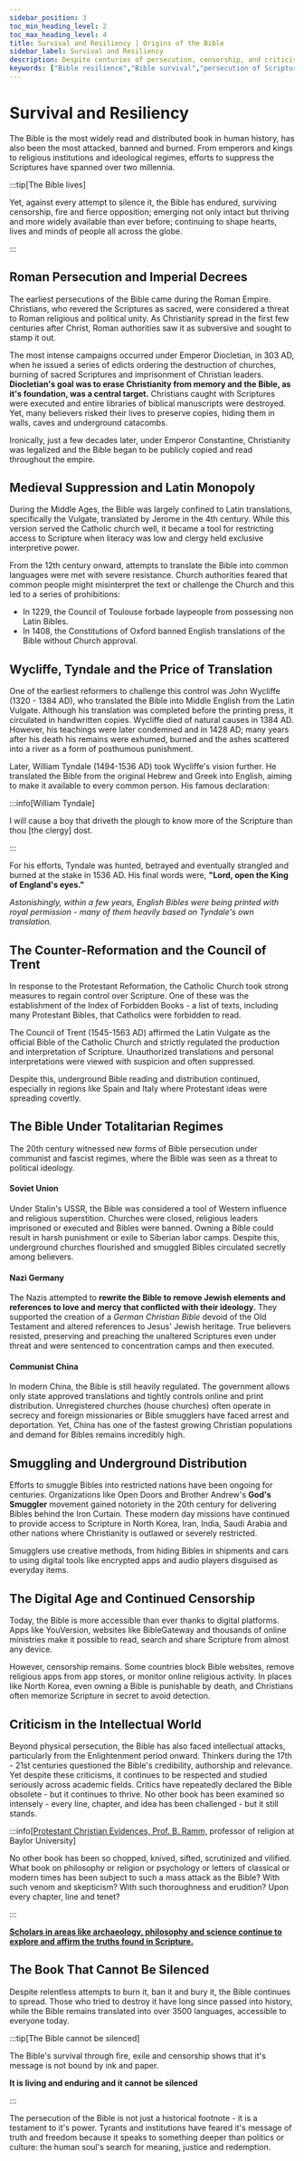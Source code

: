 ```yaml
---
sidebar_position: 3
toc_min_heading_level: 2
toc_max_heading_level: 4
title: Survival and Resiliency | Origins of the Bible
sidebar_label: Survival and Resiliency
description: Despite centuries of persecution, censorship, and criticism, the Bible has survived intact, remaining the most widely read and distributed book in history, testifying to its enduring relevance and divine preservation.
keywords: ["Bible resilience","Bible survival","persecution of Scripture","preservation of the Bible","indestructible Bible","enduring Scripture","Bible through history","banned books","historical survival","divine protection"]
---
```


# Survival and Resiliency

The Bible is the most widely read and distributed book in human history, has also been the most attacked,
banned and burned. From emperors and kings to religious institutions and ideological regimes, efforts to
suppress the Scriptures have spanned over two millennia.

:::tip[The Bible lives]

Yet, against every attempt to silence it, the Bible has endured, surviving censorship, fire and fierce
opposition; emerging not only intact but thriving and more widely available than ever before; continuing to
shape hearts, lives and minds of people all across the globe.

:::

## Roman Persecution and Imperial Decrees

The earliest persecutions of the Bible came during the Roman Empire. Christians, who revered the Scriptures
as sacred, were considered a threat to Roman religious and political unity. As Christianity spread in the
first few centuries after Christ, Roman authorities saw it as subversive and sought to stamp it out.

The most intense campaigns occurred under Emperor Diocletian, in 303 AD, when he issued a series of edicts
ordering the destruction of churches, burning of sacred Scriptures and imprisonment of Christian leaders.
**Diocletian's goal was to erase Christianity from memory and the Bible, as it's foundation, was a central
target.** Christians caught with Scriptures were executed and entire libraries of biblical manuscripts
were destroyed. Yet, many believers risked their lives to preserve copies, hiding them in walls, caves
and underground catacombs.

Ironically, just a few decades later, under Emperor Constantine, Christianity was legalized and the Bible
began to be publicly copied and read throughout the empire.

## Medieval Suppression and Latin Monopoly

During the Middle Ages, the Bible was largely confined to Latin translations, specifically the Vulgate,
translated by Jerome in the 4th century. While this version served the Catholic church well, it became a tool for
restricting access to Scripture when literacy was low and clergy held exclusive interpretive power.

From the 12th century onward, attempts to translate the Bible into common languages were met with severe
resistance. Church authorities feared that common people might misinterpret the text or challenge the
Church and this led to a series of prohibitions:
- In 1229, the Council of Toulouse forbade laypeople from possessing non Latin Bibles.
- In 1408, the Constitutions of Oxford banned English translations of the Bible without Church approval.

## Wycliffe, Tyndale and the Price of Translation

One of the earliest reformers to challenge this control was John Wycliffe (1320 - 1384 AD), who translated
the Bible into Middle English from the Latin Vulgate. Although his translation was completed before the
printing press, it circulated in handwritten copies. Wycliffe died of natural causes in 1384 AD. 
However, his teachings were later condemned and in 1428 AD; many years after his death his remains were
exhumed, burned and the ashes scattered into a river as a form of posthumous punishment.

Later, William Tyndale (1494-1536 AD) took Wycliffe's vision further. He translated the Bible from the
original Hebrew and Greek into English, aiming to make it available to every common person. His famous declaration:

:::info[William Tyndale]

I will cause a boy that driveth the plough to know more of the Scripture than thou [the clergy] dost.

:::

For his efforts, Tyndale was hunted, betrayed and eventually strangled and burned at the stake in 1536 AD.
His final words were, **"Lord, open the King of England's eyes."** 

*Astonishingly, within a few years,
English Bibles were being printed with royal permission - many of them heavily based on Tyndale's own
translation.*

## The Counter-Reformation and the Council of Trent

In response to the Protestant Reformation, the Catholic Church took strong measures to regain control over
Scripture. One of these was the establishment of the Index of Forbidden Books - a list of texts, including
many Protestant Bibles, that Catholics were forbidden to read.

The Council of Trent (1545-1563 AD) affirmed the Latin Vulgate as the official Bible of the Catholic Church
and strictly regulated the production and interpretation of Scripture. Unauthorized translations and personal
interpretations were viewed with suspicion and often suppressed.

Despite this, underground Bible reading and distribution continued, especially in regions like Spain and Italy
where Protestant ideas were spreading covertly.

## The Bible Under Totalitarian Regimes

The 20th century witnessed new forms of Bible persecution under communist and fascist regimes, where the Bible
was seen as a threat to political ideology.

#### Soviet Union

Under Stalin's USSR, the Bible was considered a tool of Western influence and religious superstition. Churches
were closed, religious leaders imprisoned or executed and Bibles were banned. Owning a Bible could result in
harsh punishment or exile to Siberian labor camps. Despite this, underground churches flourished and smuggled
Bibles circulated secretly among believers.

#### Nazi Germany

The Nazis attempted to **rewrite the Bible to remove Jewish elements and references to love and mercy that
conflicted with their ideology.** They supported the creation of a *German Christian Bible* devoid of the Old
Testament and altered references to Jesus' Jewish heritage. True believers resisted, preserving and preaching
the unaltered Scriptures even under threat and were sentenced to concentration camps and then executed.

#### Communist China

In modern China, the Bible is still heavily regulated. The government allows only state approved translations
and tightly controls online and print distribution. Unregistered churches (house churches) often operate in
secrecy and foreign missionaries or Bible smugglers have faced arrest and deportation. Yet, China has one
of the fastest growing Christian populations and demand for Bibles remains incredibly high.


## Smuggling and Underground Distribution

Efforts to smuggle Bibles into restricted nations have been ongoing for centuries. Organizations like Open Doors
and Brother Andrew's **God's Smuggler** movement gained notoriety in the 20th century for delivering Bibles behind
the Iron Curtain. These modern day missions have continued to provide access to Scripture in North Korea, Iran,
India, Saudi Arabia and other nations where Christianity is outlawed or severely restricted.

Smugglers use creative methods, from hiding Bibles in shipments and cars to using digital tools like encrypted
apps and audio players disguised as everyday items.

## The Digital Age and Continued Censorship

Today, the Bible is more accessible than ever thanks to digital platforms. Apps like YouVersion, websites like
BibleGateway and thousands of online ministries make it possible to read, search and share Scripture from
almost any device.

However, censorship remains. Some countries block Bible websites, remove religious apps from app stores, or
monitor online religious activity. In places like North Korea, even owning a Bible is punishable by death,
and Christians often memorize Scripture in secret to avoid detection.

## Criticism in the Intellectual World

Beyond physical persecution, the Bible has also faced intellectual attacks, particularly from the Enlightenment period
onward. Thinkers during the 17th - 21st centuries questioned the Bible's credibility, authorship and relevance. Yet
despite these criticisms, it continues to be respected and studied seriously across academic fields. Critics have repeatedly
declared the Bible obsolete - but it continues to thrive. No other book has been examined so intensely - every line, chapter,
and idea has been challenged - but it still stands.

:::info[[Protestant Christian Evidences, Prof. B. Ramm,](https://www.amazon.com/Protestant-Christian-Evidences-Bernard-Rahm/dp/B000NL2HV6) professor of religion at Baylor University]

No other book has been so chopped, knived, sifted, scrutinized and vilified. What book on philosophy or
religion or psychology or letters of classical or modern times has been subject to such a mass attack as the
Bible? With such venom and skepticism? With such thoroughness and erudition? Upon every chapter, line and tenet?

:::

**[Scholars in areas like archaeology, philosophy and science continue to explore and affirm the truths found in Scripture.](../credibility/prophecies-fulfilled.md#what-scholars-say)**

## The Book That Cannot Be Silenced

Despite relentless attempts to burn it, ban it and bury it, the Bible continues to spread. Those who tried to
destroy it have long since passed into history, while the Bible remains translated into over 3500 languages,
accessible to everyone today.

:::tip[The Bible cannot be silenced]

The Bible's survival through fire, exile and censorship shows that it's message is not bound by ink and paper.

**It is living and enduring and it cannot be silenced**

:::

The persecution of the Bible is not just a historical footnote - it is a testament to it's power. Tyrants
and institutions have feared it's message of truth and freedom because it speaks to something deeper than
politics or culture: the human soul's search for meaning, justice and redemption.
